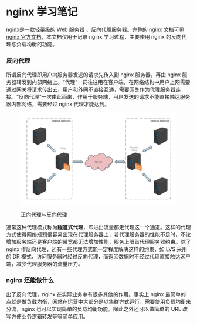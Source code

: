 # nginx 学习笔记

[nginx](https://nginx.org/)是一款轻量级的 Web 服务器 、反向代理服务器。完整的 nginx 文档可见[nginx 官方文档](https://nginx.org/en/docs/)，本文档仅用于记录 nginx 学习过程，主要使用 nginx 的反向代理与负载均衡的功能。

### 反向代理

所谓反向代理即用户向服务器发送的请求先传入到 nginx 服务器，再由 nginx 服务器转发到内部网络上。“代理”一词往往用在客户端，在网络结构中用户上网需要通过网关将请求传出去，用户和外网不直接互通，需要网关作为代理服务器连接。“反向代理”一次由此而来，作用于服务端，用户发送的请求不能直接触达服务器内部网络，需要经过 nginx 代理才能达到。

<figure><img src="./images/reverse-proxy.png" alt=""><figcaption><p>正向代理与反向代理</p></figcaption></figure>

通常这种代理模式称为**隧道式代理**，即进出流量都走代理这一个通道。这样的代理方式使得网络瓶颈很容易出现在代理服务器上，若代理服务器的性能不足时，不论增加服务端还是客户端的带宽都无法增加性能，服务上限首代理服务器约束。除了 nginx 作反向代理，还有一些代理方式能一定程度解决这样的约束，如 LVS 采用的 DR 模式，访问服务器时经过反向代理，而返回数据时不经过代理直接触达客户端，减少代理服务器的流量压力。

### nginx 还能做什么

出了反向代理，nginx 在实际业务中有很多其他的作用。事实上 nginx 最简单的点就是做负载均衡，网站在运营中大部分是以集群方式运行，需要使用负载均衡来分流，nginx 也可以实现简单的负载均衡功能。除此之外还可以做简单的 URL 改写方便业务逻辑转发等等简单应用。
